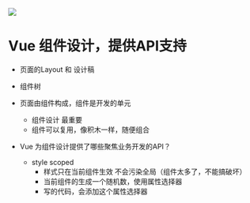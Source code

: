 ![](https://static001.geekbang.org/resource/image/0e/39/0e922d413eeeac4378233baa254dd039.png?wh=1406x544)

# Vue 组件设计，提供API支持

- 页面的Layout 和 设计稿
- 组件树
- 页面由组件构成，组件是开发的单元
  - 组件设计 最重要
  - 组件可以复用，像积木一样，随便组合

- Vue 为组件设计提供了哪些聚焦业务开发的API？
  - style scoped
    - 样式只在当前组件生效 不会污染全局（组件太多了，不能搞破坏）
    - 当前组件的生成一个随机数，使用属性选择器
    - 写的代码，会添加这个属性选择器
